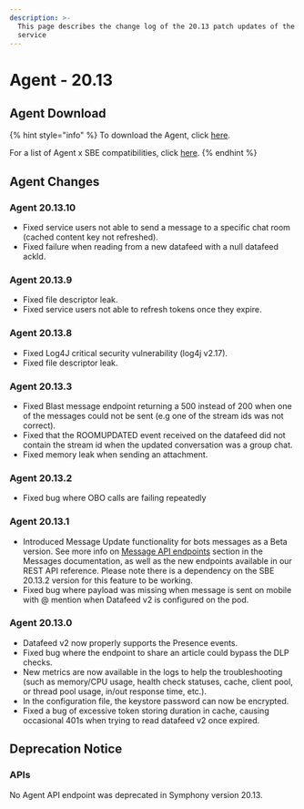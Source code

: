```yaml
---
description: >-
  This page describes the change log of the 20.13 patch updates of the Agent
  service
---
```


# Agent - 20.13

## Agent Download

{% hint style="info" %}
To download the Agent, click [here](https://storage.googleapis.com/sym-platform/developers/rest-api/agent-20.13.10.zip).

For a list of Agent x SBE compatibilities, click [here](../../agent-guide/sbe-x-agent-compatibility-matrix.md).
{% endhint %}

## Agent Changes

### Agent 20.13.10

* Fixed service users not able to send a message to a specific chat room (cached content key not refreshed).&#x20;
* Fixed failure when reading from a new datafeed with a null datafeed ackId.

### Agent 20.13.9

* Fixed file descriptor leak.
* Fixed service users not able to refresh tokens once they expire.

### Agent 20.13.8

* Fixed Log4J critical security vulnerability (log4j v2.17).
* Fixed file descriptor leak.

### Agent 20.13.3

* Fixed Blast message endpoint returning a 500 instead of 200 when one of the messages could not be sent (e.g one of the stream ids was not correct).&#x20;
* Fixed that the ROOMUPDATED event received on the datafeed did not contain the stream id when the updated conversation was a group chat.
* Fixed memory leak when sending an attachment.

### Agent 20.13.2

* Fixed bug where OBO calls are failing repeatedly

### Agent 20.13.1

* Introduced Message Update functionality for bots messages as a Beta version. See more info on [Message API endpoints](../../../building-bots-on-symphony/messages/) section in the Messages documentation, as well as the new endpoints available in our REST API reference. Please note there is a dependency on the SBE 20.13.2 version for this feature to be working.
* Fixed bug where payload was missing when message is sent on mobile with @ mention when Datafeed v2 is configured on the pod.

### Agent 20.13.0

* Datafeed v2 now properly supports the Presence events.
* Fixed bug where the endpoint to share an article could bypass the DLP checks.
* New metrics are now available in the logs to help the troubleshooting (such as memory/CPU usage, health check statuses, cache, client pool, or thread pool usage, in/out response time, etc.).
* In the configuration file, the keystore password can now be encrypted.
* Fixed a bug of excessive token storing duration in cache, causing occasional 401s when trying to read datafeed v2 once expired.



## **Deprecation Notice**

### **APIs**

No Agent API endpoint was deprecated in Symphony version 20.13.
